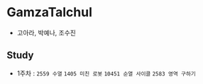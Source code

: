 # GamzaTalchul 
- 고아라, 박예나, 조수진

## Study
- 1주차 : 
`2559 수열`
`1405 미친 로봇`
`10451 순열 사이클`
`2583 영역 구하기`
